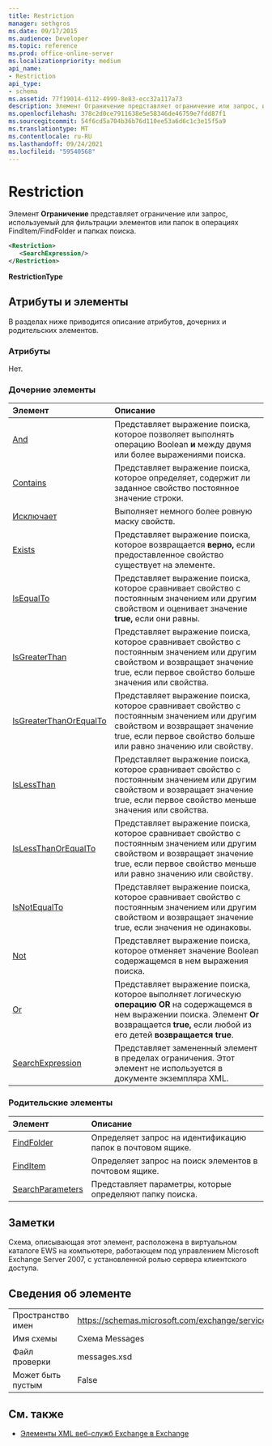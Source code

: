 ```yaml
---
title: Restriction
manager: sethgros
ms.date: 09/17/2015
ms.audience: Developer
ms.topic: reference
ms.prod: office-online-server
ms.localizationpriority: medium
api_name:
- Restriction
api_type:
- schema
ms.assetid: 77f19014-d112-4999-8e83-ecc32a117a73
description: Элемент Ограничение представляет ограничение или запрос, используемый для фильтрации элементов или папок в операциях FindItem/FindFolder и папках поиска.
ms.openlocfilehash: 378c2d0ce7911638e5e58346de46759e7fdd87f1
ms.sourcegitcommit: 54f6cd5a704b36b76d110ee53a6d6c1c3e15f5a9
ms.translationtype: MT
ms.contentlocale: ru-RU
ms.lasthandoff: 09/24/2021
ms.locfileid: "59540568"
---
```

# <a name="restriction"></a>Restriction

Элемент **Ограничение** представляет ограничение или запрос, используемый для фильтрации элементов или папок в операциях FindItem/FindFolder и папках поиска. 
  
```xml
<Restriction>
   <SearchExpression/>
</Restriction>
```

 **RestrictionType**
## <a name="attributes-and-elements"></a>Атрибуты и элементы

В разделах ниже приводится описание атрибутов, дочерних и родительских элементов.
  
### <a name="attributes"></a>Атрибуты

Нет.
  
### <a name="child-elements"></a>Дочерние элементы

|**Элемент**|**Описание**|
|:-----|:-----|
|[And](and.md) <br/> |Представляет выражение поиска, которое позволяет выполнять операцию Boolean **и** между двумя или более выражениями поиска.  <br/> |
|[Contains](contains.md) <br/> |Представляет выражение поиска, которое определяет, содержит ли заданное свойство постоянное значение строки.  <br/> |
|[Исключает](excludes.md) <br/> |Выполняет немного более ровную маску свойств.  <br/> |
|[Exists](exists.md) <br/> |Представляет выражение поиска, которое возвращается **верно,** если предоставленное свойство существует на элементе.  <br/> |
|[IsEqualTo](isequalto.md) <br/> |Представляет выражение поиска, которое сравнивает свойство с постоянным значением или другим свойством и оценивает значение **true,** если они равны.  <br/> |
|[IsGreaterThan](isgreaterthan.md) <br/> |Представляет выражение поиска, которое сравнивает свойство с постоянным значением  или другим свойством и возвращает значение true, если первое свойство больше значения или свойства.  <br/> |
|[IsGreaterThanOrEqualTo](isgreaterthanorequalto.md) <br/> |Представляет выражение поиска, которое сравнивает свойство с постоянным значением  или другим свойством и возвращает значение true, если первое свойство больше или равно значению или свойству.  <br/> |
|[IsLessThan](islessthan.md) <br/> |Представляет выражение поиска, которое сравнивает свойство с постоянным значением  или другим свойством и возвращает значение true, если первое свойство меньше значения или свойства.  <br/> |
|[IsLessThanOrEqualTo](islessthanorequalto.md) <br/> |Представляет выражение поиска, которое сравнивает свойство с постоянным значением  или другим свойством и возвращает значение true, если первое свойство меньше или равно значению или свойству.  <br/> |
|[IsNotEqualTo](isnotequalto.md) <br/> |Представляет выражение поиска, которое сравнивает свойство с постоянным значением  или другим свойством и возвращает значение true, если значения не одинаковы.  <br/> |
|[Not](not.md) <br/> |Представляет выражение поиска, которое отменяет значение Boolean содержащемся в нем выражения поиска.  <br/> |
|[Or](or.md) <br/> |Представляет выражение поиска, которое выполняет логическую **операцию OR** на содержащемся в нем выражении поиска. Элемент **Or** возвращается **true,** если любой из его детей **возвращается true**.  <br/> |
|[SearchExpression](searchexpression.md) <br/> |Представляет замененный элемент в пределах ограничения. Этот элемент не используется в документе экземпляра XML.  <br/> |
   
### <a name="parent-elements"></a>Родительские элементы

|**Элемент**|**Описание**|
|:-----|:-----|
|[FindFolder](findfolder.md) <br/> |Определяет запрос на идентификацию папок в почтовом ящике.  <br/> |
|[FindItem](finditem.md) <br/> |Определяет запрос на поиск элементов в почтовом ящике.  <br/> |
|[SearchParameters](searchparameters.md) <br/> |Представляет параметры, которые определяют папку поиска.  <br/> |
   
## <a name="remarks"></a>Заметки

Схема, описывающая этот элемент, расположена в виртуальном каталоге EWS на компьютере, работающем под управлением Microsoft Exchange Server 2007, с установленной ролью сервера клиентского доступа.
  
## <a name="element-information"></a>Сведения об элементе

|||
|:-----|:-----|
|Пространство имен  <br/> |https://schemas.microsoft.com/exchange/services/2006/messages  <br/> |
|Имя схемы  <br/> |Схема Messages  <br/> |
|Файл проверки  <br/> |messages.xsd  <br/> |
|Может быть пустым  <br/> |False  <br/> |
   
## <a name="see-also"></a>См. также



- [Элементы XML веб-служб Exchange в Exchange](ews-xml-elements-in-exchange.md)

